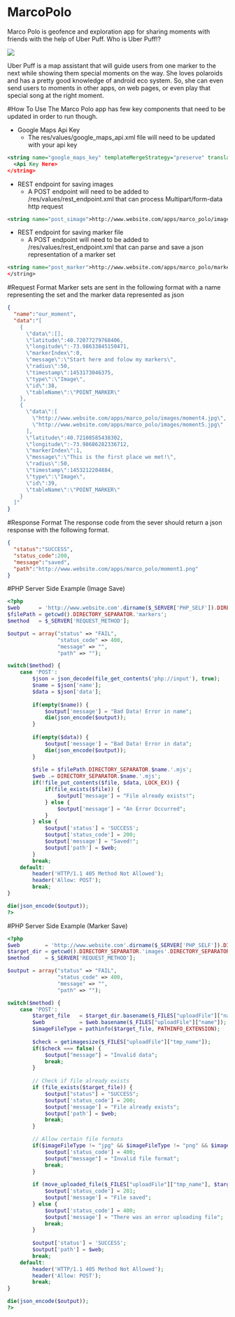 # MarcoPolo
Marco Polo is geofence and exploration app for sharing moments with friends with the help of Uber Puff. Who is Uber Puff!?

![](http://www.staticvillage.com/apps/marco_polo/uber_puff_banner.png)

Uber Puff is a map assistant that will guide users from one marker to the next while showing them special moments on the way. She loves polaroids and has a pretty good knowledge of android eco system. So, she can even send users to moments in other apps, on web pages, or even play that special song at the right moment.

#How To Use
The Marco Polo app has few key components that need to be updated in order to run though.

* Google Maps Api Key
  * The res/values/google_maps_api.xml file will need to be updated with your api key
```xml
<string name="google_maps_key" templateMergeStrategy="preserve" translatable="false">
  <Api Key Here>
</string>
```
* REST endpoint for saving images
  * A POST endpoint will need to be added to /res/values/rest_endpoint.xml that can process Multipart/form-data http request
```xml
<string name="post_simage">http://www.website.com/apps/marco_polo/image_upload.php</string>
```
* REST endpoint for saving marker file
  * A POST endpoint will need to be added to /res/values/rest_endpoint.xml that can parse and save a json representation of a marker set
```xml
<string name="post_marker">http://www.website.com/apps/marco_polo/marker_upload.php</string>
</string>
```

#Request Format
Marker sets are sent in the following format with a name representing the set and the marker data represented as json
```json
{
  "name":"our_moment",
  "data":"[
    {
      \"data\":[],
      \"latitude\":40.72077279768406,
      \"longitude\":-73.98633845150471,
      \"markerIndex\":0,
      \"message\":\"Start here and folow my markers\",
      \"radius\":50,
      \"timestamp\":1453173046375,
      \"type\":\"Image\",
      \"id\":38,
      \"tableName\":\"POINT_MARKER\"
    },
    {
      \"data\":[
        \"http://www.website.com/apps/marco_polo/images/moment4.jpg\",
        \"http://www.website.com/apps/marco_polo/images/moment5.jpg\"
      ],
      \"latitude\":40.72108585438302,
      \"longitude\":-73.98686282336712,
      \"markerIndex\":1,
      \"message\":\"This is the first place we met!\",
      \"radius\":50,
      \"timestamp\":1453212204884,
      \"type\":\"Image\",
      \"id\":39,
      \"tableName\":\"POINT_MARKER\"
    }
  ]"
}
```

#Response Format
The response code from the sever should return a json response with the following format.
```json
{
  "status":"SUCCESS",
  "status_code":200,
  "message":"saved",
  "path":"http://www.website.com/apps/marco_polo/moment1.png"
}
```

#PHP Server Side Example (Image Save)
```php
<?php
$web      = 'http://www.website.com'.dirname($_SERVER['PHP_SELF']).DIRECTORY_SEPARATOR.'markers';
$filePath = getcwd().DIRECTORY_SEPARATOR.'markers';
$method   = $_SERVER['REQUEST_METHOD'];

$output = array("status" => "FAIL",
                "status_code" => 400,
                "message" => "",
                "path" => "");

switch($method) {
    case 'POST':
        $json = json_decode(file_get_contents('php://input'), true);
        $name = $json['name'];
        $data = $json['data'];
        
        if(empty($name)) {
            $output['message'] = "Bad Data! Error in name";
            die(json_encode($output));
        }
        
        if(empty($data)) {
            $output['message'] = "Bad Data! Error in data";
            die(json_encode($output));
        }
    
        $file = $filePath.DIRECTORY_SEPARATOR.$name.'.mjs';
        $web .= DIRECTORY_SEPARATOR.$name.'.mjs';
        if(!file_put_contents($file, $data, LOCK_EX)) {
            if(file_exists($file)) {
                $output['message'] = "File already exists!";
            } else {
                $output['message'] = "An Error Occurred";
            }
        } else {
            $output['status'] = 'SUCCESS';
            $output['status_code'] = 200;
            $output['message'] = "Saved!";
            $output['path'] = $web;
        }
        break;
    default:
        header('HTTP/1.1 405 Method Not Allowed');
        header('Allow: POST');
        break;
}

die(json_encode($output));
?>
```

#PHP Server Side Example (Marker Save)
```php
<?php
$web        = 'http://www.website.com'.dirname($_SERVER['PHP_SELF']).DIRECTORY_SEPARATOR.'images'.DIRECTORY_SEPARATOR;
$target_dir = getcwd().DIRECTORY_SEPARATOR.'images'.DIRECTORY_SEPARATOR;
$method     = $_SERVER['REQUEST_METHOD'];

$output = array("status" => "FAIL",
                "status_code" => 400,
                "message" => "",
                "path" => "");

switch($method) {
    case 'POST':
        $target_file   = $target_dir.basename($_FILES["uploadFile"]["name"]);
        $web           = $web.basename($_FILES["uploadFile"]["name"]);
        $imageFileType = pathinfo($target_file, PATHINFO_EXTENSION);
        
        $check = getimagesize($_FILES["uploadFile"]["tmp_name"]);
        if($check === false) {
            $output["message"] = "Invalid data";
            break;
        }
        
        // Check if file already exists
        if (file_exists($target_file)) {
            $output["status"] = "SUCCESS";
            $output['status_code'] = 200;
            $output['message'] = "File already exists";
            $output['path'] = $web;
            break;
        }

        // Allow certain file formats
        if($imageFileType != "jpg" && $imageFileType != "png" && $imageFileType != "jpeg") {
            $output['status_code'] = 400;
            $output["message"] = "Invalid file format";
            break;
        }
        
        if (move_uploaded_file($_FILES["uploadFile"]["tmp_name"], $target_file)) {
            $output['status_code'] = 201;
            $output['message'] = "File saved";
        } else {
            $output['status_code'] = 400;
            $output['message'] = "There was an error uploading file";
            break;
        }
        
        $output['status'] = 'SUCCESS';
        $output['path'] = $web;
        break;
    default:
        header('HTTP/1.1 405 Method Not Allowed');
        header('Allow: POST');
        break;
}

die(json_encode($output));
?>
```
